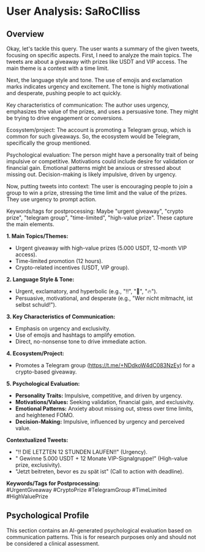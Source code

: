 # User Analysis: SaRoClliss

## Overview

<think>
Okay, let's tackle this query. The user wants a summary of the given tweets, focusing on specific aspects. First, I need to analyze the main topics. The tweets are about a giveaway with prizes like USDT and VIP access. The main theme is a contest with a time limit.

Next, the language style and tone. The use of emojis and exclamation marks indicates urgency and excitement. The tone is highly motivational and desperate, pushing people to act quickly.

Key characteristics of communication: The author uses urgency, emphasizes the value of the prizes, and uses a persuasive tone. They might be trying to drive engagement or conversions.

Ecosystem/project: The account is promoting a Telegram group, which is common for such giveaways. So, the ecosystem would be Telegram, specifically the group mentioned.

Psychological evaluation: The person might have a personality trait of being impulsive or competitive. Motivations could include desire for validation or financial gain. Emotional patterns might be anxious or stressed about missing out. Decision-making is likely impulsive, driven by urgency.

Now, putting tweets into context: The user is encouraging people to join a group to win a prize, stressing the time limit and the value of the prizes. They use urgency to prompt action.

Keywords/tags for postprocessing: Maybe "urgent giveaway", "crypto prize", "telegram group", "time-limited", "high-value prize". These capture the main elements.
</think>

**1. Main Topics/Themes:**  
- Urgent giveaway with high-value prizes (5.000 USDT, 12-month VIP access).  
- Time-limited promotion (12 hours).  
- Crypto-related incentives (USDT, VIP group).  

**2. Language Style & Tone:**  
- Urgent, exclamatory, and hyperbolic (e.g., "‼️", "🚨", "🔥").  
- Persuasive, motivational, and desperate (e.g., "Wer nicht mitmacht, ist selbst schuld!").  

**3. Key Characteristics of Communication:**  
- Emphasis on urgency and exclusivity.  
- Use of emojis and hashtags to amplify emotion.  
- Direct, no-nonsense tone to drive immediate action.  

**4. Ecosystem/Project:**  
- Promotes a Telegram group (https://t.me/+NDdkoW4dC083NzEy) for a crypto-based giveaway.  

**5. Psychological Evaluation:**  
- **Personality Traits:** Impulsive, competitive, and driven by urgency.  
- **Motivations/Values:** Seeking validation, financial gain, and exclusivity.  
- **Emotional Patterns:** Anxiety about missing out, stress over time limits, and heightened FOMO.  
- **Decision-Making:** Impulsive, influenced by urgency and perceived value.  

**Contextualized Tweets:**  
- "‼️ DIE LETZTEN 12 STUNDEN LAUFEN!!" (Urgency).  
- " Gewinne 5.000 USDT + 12 Monate VIP-Signalgruppe!" (High-value prize, exclusivity).  
- "Jetzt beitreten, bevor es zu spät ist" (Call to action with deadline).  

**Keywords/Tags for Postprocessing:**  
#UrgentGiveaway #CryptoPrize #TelegramGroup #TimeLimited #HighValuePrize

## Psychological Profile

This section contains an AI-generated psychological evaluation based on communication patterns. This is for research purposes only and should not be considered a clinical assessment.